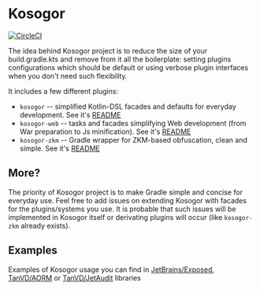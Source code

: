 # Kosogor

[![CircleCI](https://circleci.com/gh/TanVD/kosogor.svg?style=svg)](https://circleci.com/gh/TanVD/kosogor)

The idea behind Kosogor project is to reduce the size  of your build.gradle.kts and remove from it all the boilerplate: 
setting plugins configurations which should be default or using verbose plugin interfaces when you don't need such flexibility.

It includes a few different plugins:
* `kosogor` -- simplified Kotlin-DSL facades and defaults for everyday development. See it's [README](https://github.com/TanVD/kosogor/blob/master/kosogor)
* `kosogor-web` -- tasks and facades simplifying Web development (from War preparation to Js minification). See it's [README](https://github.com/TanVD/kosogor/blob/master/kosogor-web)
* `kosogor-zkm` -- Gradle wrapper for ZKM-based obfuscation, clean and simple.  See it's [README](https://github.com/TanVD/kosogor/blob/master/kosogor-zkm)

## More?

The priority of Kosogor project is to make Gradle simple and concise for everyday use. Feel free to add issues on extending
Kosogor with facades for the plugins/systems you use. It is probable that such issues will be implemented in Kosogor itself
or derivating plugins will occur (like `kosogor-zkm` already exists).

## Examples

Examples of Kosogor usage you can find in [JetBrains/Exposed](https://github.com/Jetbrains/Exposed), [TanVD/AORM](https://github.com/TanVD/AORM) or [TanVD/JetAudit](https://github.com/TanVD/JetAudit) libraries
